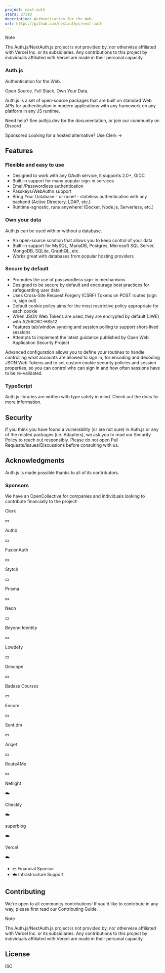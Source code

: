 ```yaml
---
project: next-auth
stars: 27310
description: Authentication for the Web.
url: https://github.com/nextauthjs/next-auth
---
```


Note

The Auth.js/NextAuth.js project is not provided by, nor otherwise affiliated with Vercel Inc. or its subsidiaries. Any contributions to this project by individuals affiliated with Vercel are made in their personal capacity.

  

### Auth.js

Authentication for the Web.

Open Source. Full Stack. Own Your Data.

Auth.js is a set of open-source packages that are built on standard Web APIs for authentication in modern applications with any framework on any platform in any JS runtime.

Need help? See authjs.dev for the documentation, or join our community on Discord  .

Sponsored Looking for a hosted alternative? Use Clerk →

Features
--------

### Flexible and easy to use

-   Designed to work with any OAuth service, it supports 2.0+, OIDC
-   Built-in support for many popular sign-in services
-   Email/Passwordless authentication
-   Passkeys/WebAuthn support
-   Bring Your Database - or none! - stateless authentication with any backend (Active Directory, LDAP, etc.)
-   Runtime-agnostic, runs anywhere! (Docker, Node.js, Serverless, etc.)

### Own your data

Auth.js can be used with or without a database.

-   An open-source solution that allows you to keep control of your data
-   Built-in support for MySQL, MariaDB, Postgres, Microsoft SQL Server, MongoDB, SQLite, GraphQL, etc.
-   Works great with databases from popular hosting providers

### Secure by default

-   Promotes the use of passwordless sign-in mechanisms
-   Designed to be secure by default and encourage best practices for safeguarding user data
-   Uses Cross-Site Request Forgery (CSRF) Tokens on POST routes (sign in, sign out)
-   Default cookie policy aims for the most restrictive policy appropriate for each cookie
-   When JSON Web Tokens are used, they are encrypted by default (JWE) with A256CBC-HS512
-   Features tab/window syncing and session polling to support short-lived sessions
-   Attempts to implement the latest guidance published by Open Web Application Security Project

Advanced configuration allows you to define your routines to handle controlling what accounts are allowed to sign in, for encoding and decoding JSON Web Tokens and to set custom cookie security policies and session properties, so you can control who can sign in and how often sessions have to be re-validated.

### TypeScript

Auth.js libraries are written with type safety in mind. Check out the docs for more information.

Security
--------

If you think you have found a vulnerability (or are not sure) in Auth.js or any of the related packages (i.e. Adapters), we ask you to read our Security Policy to reach out responsibly. Please do not open Pull Requests/Issues/Discussions before consulting with us.

Acknowledgments
---------------

Auth.js is made possible thanks to all of its contributors.

### Sponsors

We have an OpenCollective for companies and individuals looking to contribute financially to the project!

  

Clerk

💵

  

Auth0

💵

  

FusionAuth

💵

  

Stytch

💵

  

Prisma

💵

  

Neon

💵

  

Beyond Identity

💵

  

Lowdefy

💵

  

Descope

💵

  

Badass Courses

💵

  

Encore

💵

  

Sent.dm

💵

  

Arcjet

💵

  

Route4Me

💵

  

Netlight

☁️

  

Checkly

☁️

  

superblog

☁️

  

Vercel

☁️

-   💵 Financial Sponsor
-   ☁️ Infrastructure Support

  

Contributing
------------

We're open to all community contributions! If you'd like to contribute in any way, please first read our Contributing Guide.

Note

The Auth.js/NextAuth.js project is not provided by, nor otherwise affiliated with Vercel Inc. or its subsidiaries. Any contributions to this project by individuals affiliated with Vercel are made in their personal capacity.

License
-------

ISC
